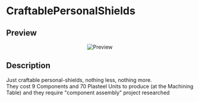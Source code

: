 # CraftablePersonalShields

## Preview
<p align="center"><img src="https://i.imgur.com/8bly0gc.jpg" alt="Preview"/></p>

## Description
Just craftable personal-shields, nothing less, nothing more.    
They cost 9 Components and 70 Plasteel Units to produce (at the Machining Table) and they require "component assembly" project researched
